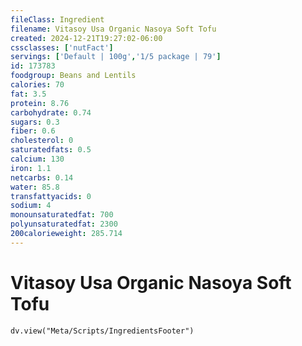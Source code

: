 ```yaml
---
fileClass: Ingredient
filename: Vitasoy Usa Organic Nasoya Soft Tofu
created: 2024-12-21T19:27:02-06:00
cssclasses: ['nutFact']
servings: ['Default | 100g','1/5 package | 79']
id: 173783
foodgroup: Beans and Lentils
calories: 70
fat: 3.5
protein: 8.76
carbohydrate: 0.74
sugars: 0.3
fiber: 0.6
cholesterol: 0
saturatedfats: 0.5
calcium: 130
iron: 1.1
netcarbs: 0.14
water: 85.8
transfattyacids: 0
sodium: 4
monounsaturatedfat: 700
polyunsaturatedfat: 2300
200calorieweight: 285.714
---
```


# Vitasoy Usa Organic Nasoya Soft Tofu

```dataviewjs
dv.view("Meta/Scripts/IngredientsFooter")
```